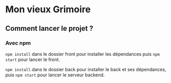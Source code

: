 # Mon vieux Grimoire


## Comment lancer le projet ? 

### Avec npm

`npm install` dans le dossier front pour installer les dépendances puis `npm start` pour lancer le front.

`npm install` dans le dossier back pour installer le back et ses dépendances, puis `npm start` pour lancer le serveur backend.
